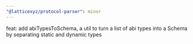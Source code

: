 ```yaml
---
"@latticexyz/protocol-parser": minor
---
```


feat: add abiTypesToSchema, a util to turn a list of abi types into a Schema by separating static and dynamic types
